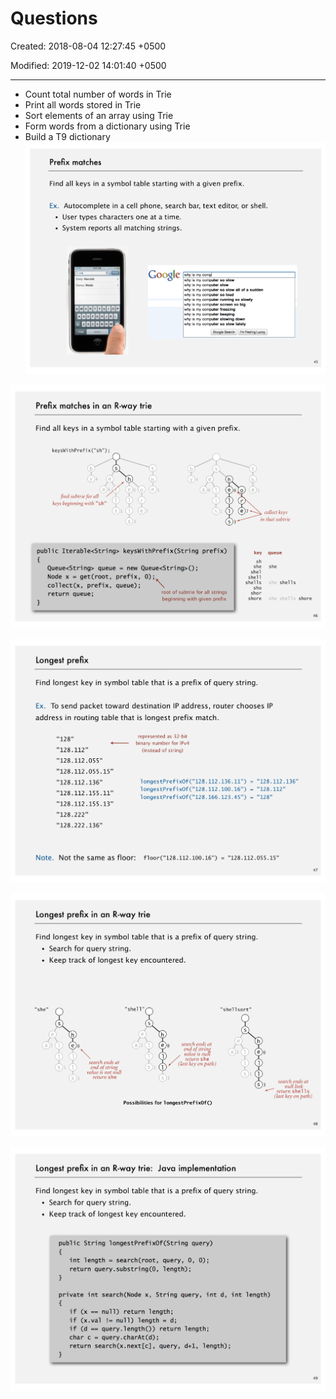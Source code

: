 # Questions

Created: 2018-08-04 12:27:45 +0500

Modified: 2019-12-02 14:01:40 +0500

---
-   Count total number of words in Trie
-   Print all words stored in Trie
-   Sort elements of an array using Trie
-   Form words from a dictionary using Trie
-   Build a T9 dictionary
![image](media/Questions-image1.png)

![image](media/Questions-image2.png)

![image](media/Questions-image3.png)

![image](media/Questions-image4.png)

![image](media/Questions-image5.png)
